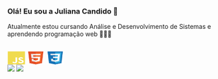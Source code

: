 ### Olá! Eu sou a Juliana Candido 👋

Atualmente estou cursando Análise e Desenvolvimento de Sistemas e aprendendo programação web 👩🏻‍💻

<div style="display: inline_block"><br>
  <img align="center" alt="JavaScript" height="30" width="40" src="https://raw.githubusercontent.com/devicons/devicon/master/icons/javascript/javascript-plain.svg">
  <img align="center" alt="HTML" height="30" width="40" src="https://raw.githubusercontent.com/devicons/devicon/master/icons/html5/html5-original.svg">
  <img align="center" alt="CSS" height="30" width="40" src="https://raw.githubusercontent.com/devicons/devicon/master/icons/css3/css3-original.svg">
</div>

<div>
  <a href="https://instagram.com/morticiane"target="_blank"><img src="https://img.shields.io/badge/-Instagram-%23E4405F?style=for-the-badge&logo=instagram&logoColor=white"target="_blank"></a>
  <a href="https://www.linkedin.com/in/juliana-santos-candido" target="_blank"><img src="https://img.shields.io/badge/-LinkedIn-%230077B5?style=for-the-badge&logo=linkedin&logoColor=white" target="_blank"></a>
</div>
